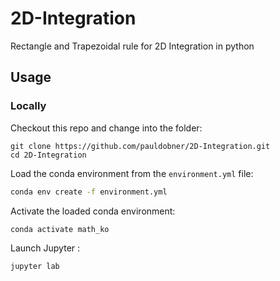# 2D-Integration
Rectangle and Trapezoidal rule for 2D Integration in python


## Usage

### Locally
Checkout this repo and change into the folder:

```shell
git clone https://github.com/pauldobner/2D-Integration.git
cd 2D-Integration
```

Load the conda environment from the `environment.yml` file:

```sh
conda env create -f environment.yml
```

Activate the loaded conda environment:

```sh
conda activate math_ko
```

Launch Jupyter :

```shell
jupyter lab
```
